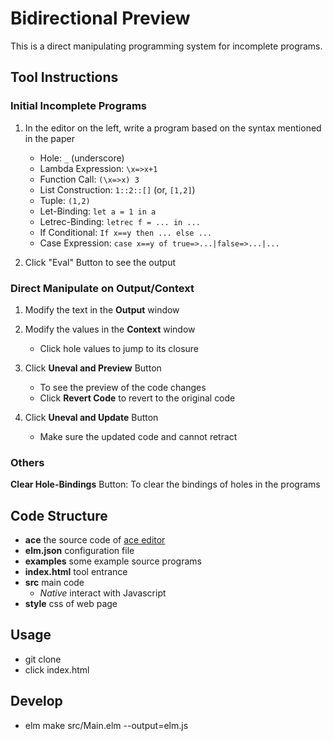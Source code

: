 # Bidirectional Preview

This is a direct manipulating programming system for incomplete programs.

## Tool Instructions
### Initial Incomplete Programs
1. In the editor on the left, write a program based on the syntax mentioned in the paper

   - Hole: `_` (underscore)
   - Lambda Expression: `\x=>x+1`
   - Function Call: `(\x=>x) 3`
   - List Construction: `1::2::[]` (or, `[1,2]`)
   - Tuple: `(1,2)`
   - Let-Binding: `let a = 1 in a`
   - Letrec-Binding: `letrec f = ... in ...`
   - If Conditional: `If x==y then ... else ...`
   - Case Expression: `case x==y of true=>...|false=>...|...`
2. Click "Eval" Button to see the output

### Direct Manipulate on Output/Context
1. Modify the text in the **Output** window
2. Modify the values in the **Context** window

    - Click hole values to jump to its closure
3. Click **Uneval and Preview** Button
    - To see the preview of the code changes
    - Click **Revert Code** to revert to the original code
4. Click **Uneval and Update** Button
    - Make sure the updated code and cannot retract

### Others
**Clear Hole-Bindings** Button: To clear the bindings of holes in the programs

## Code Structure
- **ace** the source code of [ace editor](https://ace.c9.io/)
- **elm.json** configuration file
- **examples** some example source programs
- **index.html** tool entrance
- **src** main code
  - *Native* interact with Javascript
- **style** css of web page

## Usage
- git clone
- click index.html

## Develop
- elm make src/Main.elm --output=elm.js
